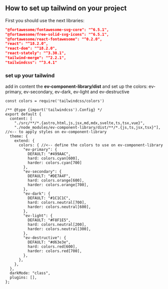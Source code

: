 ## How to set up tailwind on your project

First you should use the next libraries:

```json
"@fortawesome/fontawesome-svg-core": "^6.5.1",
"@fortawesome/free-solid-svg-icons": "^6.5.1",
"@fortawesome/react-fontawesome": "^0.2.0",
"react": "^18.2.0",
"react-dom": "^18.2.0",
"react-stately": "^3.30.1",
"tailwind-merge": "^2.2.1",
"tailwindcss": "^3.4.1"
```

### set up your tailwind

add in content the **ev-component-library/dist** and set up the colors: ev-primary, ev-secondary, ev-dark, ev-light and ev-destructive

```
const colors = require('tailwindcss/colors')

/** @type {import('tailwindcss').Config} */
export default {
  content: [
    "./src/**/*.{astro,html,js,jsx,md,mdx,svelte,ts,tsx,vue}",
    "./node_modules/ev-component-library/dist/**/*.{js,ts,jsx,tsx}"], //<-- to apply styles on ev-component-library
  theme: {
    extend: {
      colors: { //<-- define the colors to use on ev-component-library
        "ev-primary": {
          DEFAULT: "#499AAC",
          hard: colors.cyan[600],
          harder: colors.cyan[700]
        },
        "ev-secondary": {
          DEFAULT: "#DE7A4F",
          hard: colors.orange[600],
          harder: colors.orange[700],
        },
        "ev-dark": {
          DEFAULT: "#1C1C1C",
          hard: colors.neutral[700],
          harder: colors.neutral[600],
        },
        "ev-light": {
          DEFAULT: "#F8F1E5",
          hard: colors.neutral[200],
          harder: colors.neutral[300],
        },
        "ev-destructive": {
          DEFAULT: "#d63e3e",
          hard: colors.red[600],
          harder: colors.red[700],
        },
      },
    },
  },
  darkMode: "class",
  plugins: [],
};

```
